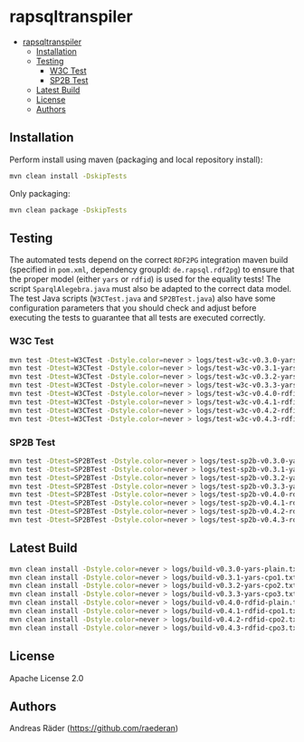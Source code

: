 # rapsqltranspiler

- [rapsqltranspiler](#rapsqltranspiler)
  - [Installation](#installation)
  - [Testing](#testing)
    - [W3C Test](#w3c-test)
    - [SP2B Test](#sp2b-test)
  - [Latest Build](#latest-build)
  - [License](#license)
  - [Authors](#authors)

## Installation

Perform install using maven (packaging and local repository install):

```bash
mvn clean install -DskipTests
```

Only packaging:

```bash
mvn clean package -DskipTests
```

## Testing

The automated tests depend on the correct `RDF2PG` integration maven build (specified in `pom.xml`, dependency groupId: `de.rapsql.rdf2pg`) to ensure that the proper model (either `yars` or `rdfid`) is used for the equality tests! The script `SparqlAlegebra.java` must also be adapted to the correct data model. The test Java scripts (`W3CTest.java` and `SP2BTest.java`) also have some configuration parameters that you should check and adjust before executing the tests to guarantee that all tests are executed correctly.

### W3C Test

```bash
mvn test -Dtest=W3CTest -Dstyle.color=never > logs/test-w3c-v0.3.0-yars-plain.txt
mvn test -Dtest=W3CTest -Dstyle.color=never > logs/test-w3c-v0.3.1-yars-cpo1.txt
mvn test -Dtest=W3CTest -Dstyle.color=never > logs/test-w3c-v0.3.2-yars-cpo2.txt
mvn test -Dtest=W3CTest -Dstyle.color=never > logs/test-w3c-v0.3.3-yars-cpo3.txt
mvn test -Dtest=W3CTest -Dstyle.color=never > logs/test-w3c-v0.4.0-rdfid-plain.txt
mvn test -Dtest=W3CTest -Dstyle.color=never > logs/test-w3c-v0.4.1-rdfid-cpo1.txt
mvn test -Dtest=W3CTest -Dstyle.color=never > logs/test-w3c-v0.4.2-rdfid-cpo2.txt
mvn test -Dtest=W3CTest -Dstyle.color=never > logs/test-w3c-v0.4.3-rdfid-cpo3.txt
```

### SP2B Test

```bash
mvn test -Dtest=SP2BTest -Dstyle.color=never > logs/test-sp2b-v0.3.0-yars-plain.txt
mvn test -Dtest=SP2BTest -Dstyle.color=never > logs/test-sp2b-v0.3.1-yars-cpo1.txt
mvn test -Dtest=SP2BTest -Dstyle.color=never > logs/test-sp2b-v0.3.2-yars-cpo2.txt
mvn test -Dtest=SP2BTest -Dstyle.color=never > logs/test-sp2b-v0.3.3-yars-cpo3.txt
mvn test -Dtest=SP2BTest -Dstyle.color=never > logs/test-sp2b-v0.4.0-rdfid-plain.txt
mvn test -Dtest=SP2BTest -Dstyle.color=never > logs/test-sp2b-v0.4.1-rdfid-cpo1.txt
mvn test -Dtest=SP2BTest -Dstyle.color=never > logs/test-sp2b-v0.4.2-rdfid-cpo2.txt
mvn test -Dtest=SP2BTest -Dstyle.color=never > logs/test-sp2b-v0.4.3-rdfid-cpo3.txt
```

## Latest Build

```bash
mvn clean install -Dstyle.color=never > logs/build-v0.3.0-yars-plain.txt
mvn clean install -Dstyle.color=never > logs/build-v0.3.1-yars-cpo1.txt
mvn clean install -Dstyle.color=never > logs/build-v0.3.2-yars-cpo2.txt
mvn clean install -Dstyle.color=never > logs/build-v0.3.3-yars-cpo3.txt
mvn clean install -Dstyle.color=never > logs/build-v0.4.0-rdfid-plain.txt
mvn clean install -Dstyle.color=never > logs/build-v0.4.1-rdfid-cpo1.txt
mvn clean install -Dstyle.color=never > logs/build-v0.4.2-rdfid-cpo2.txt
mvn clean install -Dstyle.color=never > logs/build-v0.4.3-rdfid-cpo3.txt
```

## License

Apache License 2.0

## Authors

Andreas Räder (<https://github.com/raederan>)
